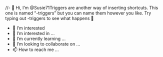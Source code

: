 //- 👋 Hi, I’m @Susie71Triggers are another way of inserting shortcuts. This one is named “-triggers” but you can name them however you like. Try typing out -triggers to see what happens 🔮

- 👀 I’m interested
- 👀 I’m interested in ...
- 🌱 I’m currently learning ...
- 💞️ I’m looking to collaborate on ...
- 📫 How to reach me ...

<!---
Susie71/Susie71 is a ✨ special ✨ repository because its `README.md` (this file) appears on your GitHub profile.
You can click the Preview link to take a look at your changes.
--->
